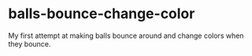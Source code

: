 # balls-bounce-change-color
My first attempt at making balls bounce around and change colors when they bounce. 
